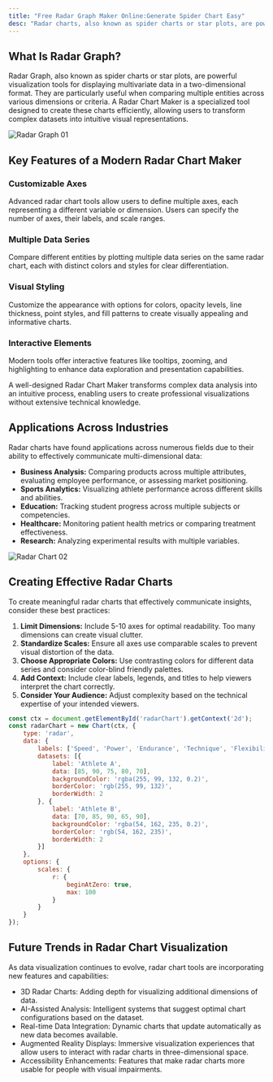 ```yaml
---
title: "Free Radar Graph Maker Online:Generate Spider Chart Easy"
desc: "Radar charts, also known as spider charts or star plots, are powerful visualization tools for displaying multivariate data in a two-dimensional format. They are particularly useful when comparing multiple entities across various dimensions or criteria. A Radar Chart Maker is a specialized tool designed to create these charts efficiently, allowing users to transform complex datasets into intuitive visual representations. Try it now—no sign-up required!"
---
```


## What Is Radar Graph?

Radar Graph, also known as spider charts or star plots, are powerful visualization tools for displaying multivariate data in a two-dimensional format. They are particularly useful when comparing multiple entities across various dimensions or criteria. A Radar Chart Maker is a specialized tool designed to create these charts efficiently, allowing users to transform complex datasets into intuitive visual representations.

![Radar Graph 01](https://duckfiles.oss-cn-qingdao.aliyuncs.com/eleduck/image/6c461aac-642f-415a-b22a-6c23194dfe18.png)

## Key Features of a Modern Radar Chart Maker

### Customizable Axes
Advanced radar chart tools allow users to define multiple axes, each representing a different variable or dimension. Users can specify the number of axes, their labels, and scale ranges.

### Multiple Data Series
Compare different entities by plotting multiple data series on the same radar chart, each with distinct colors and styles for clear differentiation.

### Visual Styling
Customize the appearance with options for colors, opacity levels, line thickness, point styles, and fill patterns to create visually appealing and informative charts.

### Interactive Elements
Modern tools offer interactive features like tooltips, zooming, and highlighting to enhance data exploration and presentation capabilities.

A well-designed Radar Chart Maker transforms complex data analysis into an intuitive process, enabling users to create professional visualizations without extensive technical knowledge.

## Applications Across Industries

Radar charts have found applications across numerous fields due to their ability to effectively communicate multi-dimensional data:

- **Business Analysis:** Comparing products across multiple attributes, evaluating employee performance, or assessing market positioning.
- **Sports Analytics:** Visualizing athlete performance across different skills and abilities.
- **Education:** Tracking student progress across multiple subjects or competencies.
- **Healthcare:** Monitoring patient health metrics or comparing treatment effectiveness.
- **Research:** Analyzing experimental results with multiple variables.

![Radar Chart 02](https://duckfiles.oss-cn-qingdao.aliyuncs.com/eleduck/image/7781ed69-fe16-44ee-a83b-f09f6cab122f.png)

## Creating Effective Radar Charts

To create meaningful radar charts that effectively communicate insights, consider these best practices:

1. **Limit Dimensions:** Include 5-10 axes for optimal readability. Too many dimensions can create visual clutter.
2. **Standardize Scales:** Ensure all axes use comparable scales to prevent visual distortion of the data.
3. **Choose Appropriate Colors:** Use contrasting colors for different data series and consider color-blind friendly palettes.
4. **Add Context:** Include clear labels, legends, and titles to help viewers interpret the chart correctly.
5. **Consider Your Audience:** Adjust complexity based on the technical expertise of your intended viewers.

```javascript
const ctx = document.getElementById('radarChart').getContext('2d');
const radarChart = new Chart(ctx, {
    type: 'radar',
    data: {
        labels: ['Speed', 'Power', 'Endurance', 'Technique', 'Flexibility'],
        datasets: [{
            label: 'Athlete A',
            data: [85, 90, 75, 80, 70],
            backgroundColor: 'rgba(255, 99, 132, 0.2)',
            borderColor: 'rgb(255, 99, 132)',
            borderWidth: 2
        }, {
            label: 'Athlete B',
            data: [70, 85, 90, 65, 90],
            backgroundColor: 'rgba(54, 162, 235, 0.2)',
            borderColor: 'rgb(54, 162, 235)',
            borderWidth: 2
        }]
    },
    options: {
        scales: {
            r: {
                beginAtZero: true,
                max: 100
            }
        }
    }
});
```

## Future Trends in Radar Chart Visualization

As data visualization continues to evolve, radar chart tools are incorporating new features and capabilities:

- 3D Radar Charts: Adding depth for visualizing additional dimensions of data.
- AI-Assisted Analysis: Intelligent systems that suggest optimal chart configurations based on the dataset.
- Real-time Data Integration: Dynamic charts that update automatically as new data becomes available.
- Augmented Reality Displays: Immersive visualization experiences that allow users to interact with radar charts in three-dimensional space.
- Accessibility Enhancements: Features that make radar charts more usable for people with visual impairments.